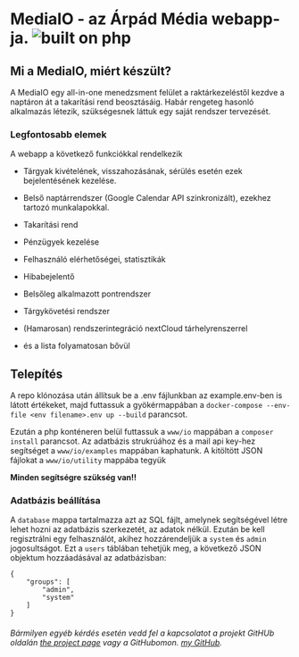 
  

# MediaIO - az Árpád Média webapp-ja. ![built on php](https://badgen.net/badge/icon/php?icon=php&label)



  

## Mi a MediaIO, miért készült?

  

A MediaIO egy all-in-one menedzsment felület a raktárkezeléstől kezdve a naptáron át a takarítási rend beosztásáig. Habár rengeteg hasonló alkalmazás létezik, szükségesnek láttuk egy saját rendszer tervezését.

   

### Legfontosabb elemek

  

A webapp a következő funkciókkal rendelkezik

  

- Tárgyak kivételének, visszahozásának, sérülés esetén ezek bejelentésének kezelése.

- Belső naptárrendszer (Google Calendar API szinkronizált), ezekhez tartozó munkalapokkal.

- Takarítási rend

- Pénzügyek kezelése

- Felhasználó elérhetőségei, statisztikák

- Hibabejelentő

- Belsőleg alkalmazott pontrendszer

- Tárgykövetési rendszer

- (Hamarosan) rendszerintegráció nextCloud tárhelyrenszerrel

- és a lista folyamatosan bővül

  

## Telepítés

A repo klónozása után állítsuk be a .env fájlunkban az example.env-ben is látott értékeket, majd futtassuk a gyökérmappában a `docker-compose --env-file <env filename>.env up --build` parancsot.

Ezután a php konténeren belül futtassuk  a `www/io` mappában a `composer install` parancsot. 
Az adatbázis strukrúához és a mail api key-hez segítséget a `www/io/examples` mappában kaphatunk. A kitöltött JSON fájlokat a `www/io/utility` mappába tegyük

**Minden segítségre szükség van!!**

### Adatbázis beállítása

A `database` mappa tartalmazza azt az SQL fájlt, amelynek segítségével létre lehet hozni az adatbázis szerkezetét, az adatok nélkül. Ezután be kell regisztrálni egy felhasználót, akihez hozzárendeljük a `system` és `admin` jogosultságot. Ezt a `users` táblában tehetjük meg, a következő JSON objektum hozzáadásával az adatbázisban:
```
{
    "groups": [
        "admin",
        "system"
    ]
}
```
  

###### Bármilyen egyéb kérdés esetén vedd fel a kapcsolatot a projekt GitHUb oldalán [the project page](https://github.com/gutasiadam/mediaio  "the project's page") vagy a GitHubomon. [my GitHub](https://github.com/gutasiadam  "my GitHub").